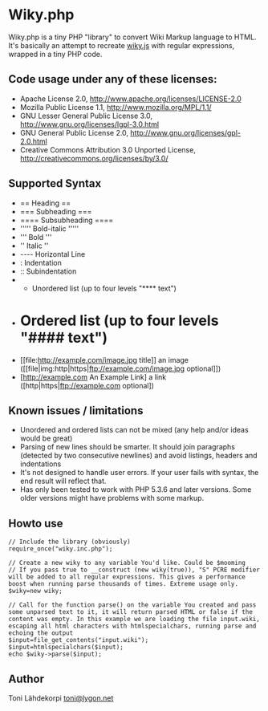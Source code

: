 # Wiky.php

Wiky.php is a tiny PHP "library" to convert Wiki Markup language to HTML.
It's basically an attempt to recreate [wiky.js](https://github.com/tanin47/wiky.js) with regular expressions, wrapped in a tiny PHP code.

## Code usage under any of these licenses:
* Apache License 2.0, http://www.apache.org/licenses/LICENSE-2.0
* Mozilla Public License 1.1, http://www.mozilla.org/MPL/1.1/
* GNU Lesser General Public License 3.0, http://www.gnu.org/licenses/lgpl-3.0.html
* GNU General Public License 2.0, http://www.gnu.org/licenses/gpl-2.0.html
* Creative Commons Attribution 3.0 Unported License, http://creativecommons.org/licenses/by/3.0/

## Supported Syntax
* == Heading ==
* === Subheading ===
* ==== Subsubheading ====
* ''''' Bold-italic '''''
* ''' Bold '''
* '' Italic ''
* ---- Horizontal Line
* : Indentation
* :: Subindentation
* * Unordered list (up to four levels "**** text")
* # Ordered list (up to four levels "#### text")
* [[file:http://example.com/image.jpg title]] an image ([[file|img:http|https|ftp://example.com/image.jpg optional]])
* [http://example.com An Example Link] a link ([http|https|ftp://example.com optional])

## Known issues / limitations
* Unordered and ordered lists can not be mixed (any help and/or ideas would be great)
* Parsing of new lines should be smarter. It should join paragraphs (detected by two consecutive newlines) and avoid listings, headers and indentations
* It's not designed to handle user errors. If your user fails with syntax, the end result will reflect that.
* Has only been tested to work with PHP 5.3.6 and later versions. Some older versions might have problems with some markup.

## Howto use
	// Include the library (obviously)
	require_once("wiky.inc.php");
	
	// Create a new wiky to any variable You'd like. Could be $mooming
	// If you pass true to __construct (new wiky(true)), "S" PCRE modifier will be added to all regular expressions. This gives a performance boost when running parse thousands of times. Extreme usage only.
	$wiky=new wiky;
	
	// Call for the function parse() on the variable You created and pass some unparsed text to it, it will return parsed HTML or false if the content was empty. In this example we are loading the file input.wiki, escaping all html characters with htmlspecialchars, running parse and echoing the output
	$input=file_get_contents("input.wiki");
	$input=htmlspecialchars($input);
	echo $wiky->parse($input);

## Author
Toni Lähdekorpi <toni@lygon.net>

